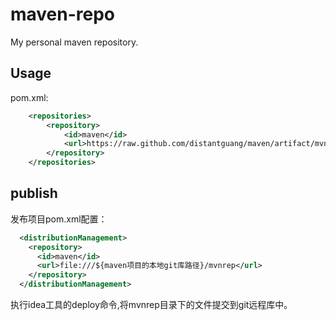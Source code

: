 # maven-repo
My personal maven repository.

## Usage
pom.xml:
```xml
    <repositories>
        <repository>
            <id>maven</id>
            <url>https://raw.github.com/distantguang/maven/artifact/mvnrep</url>
        </repository>
    </repositories>
```

## publish
发布项目pom.xml配置：
```xml
  <distributionManagement>
    <repository>
      <id>maven</id>
      <url>file:///${maven项目的本地git库路径}/mvnrep</url>
    </repository>
  </distributionManagement>
```
执行idea工具的deploy命令,将mvnrep目录下的文件提交到git远程库中。
